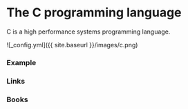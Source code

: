 # The C programming language

C is a high performance systems programming language.

![_config.yml]({{ site.baseurl }}/images/c.png)

### Example

### Links

### Books

